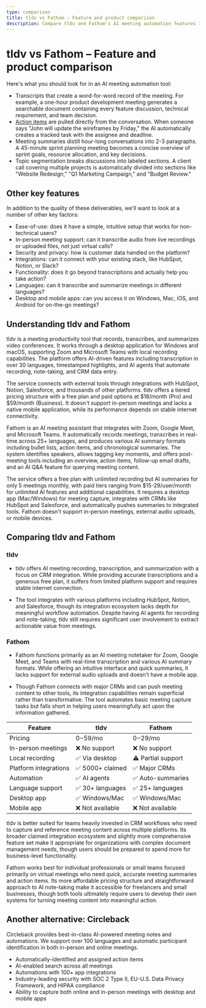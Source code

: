 ```yaml
---
type: comparison
title: tldv vs Fathom – Feature and product comparison
description: Compare tldv and Fathom's AI meeting automation features including transcripts, action items, meeting summaries, platform support, integrations, and pricing.
---
```


# tldv vs Fathom – Feature and product comparison

Here's what you should look for in an AI meeting automation tool:  
* Transcripts that create a word-for-word record of the meeting. For example, a one-hour product development meeting generates a searchable document containing every feature discussion, technical requirement, and team decision.
* [Action items](/releases/add-action-items-to-meetings) are pulled directly from the conversation. When someone says "John will update the wireframes by Friday," the AI automatically creates a tracked task with the assignee and deadline.
* Meeting summaries distill hour-long conversations into 2-3 paragraphs. A 45-minute sprint planning meeting becomes a concise overview of sprint goals, resource allocation, and key decisions.
* Topic segmentation breaks discussions into labeled sections. A client call covering multiple projects is automatically divided into sections like "Website Redesign," "Q1 Marketing Campaign," and "Budget Review."

## Other key features
In addition to the quality of these deliverables, we'll want to look at a number of other key factors:
* Ease-of-use: does it have a simple, intuitive setup that works for non-technical users?
* In-person meeting support: can it transcribe audio from live recordings or uploaded files, not just virtual calls?
* Security and privacy: how is customer data handled on the platform?
* Integrations: can it connect with your existing stack, like HubSpot, Notion, or Slack?
* Functionality: does it go beyond transcriptions and actually help you take action?
* Languages: can it transcribe and summarize meetings in different languages?
* Desktop and mobile apps: can you access it on Windows, Mac, iOS, and Android for on-the-go meetings?

## Understanding tldv and Fathom
tldv is a meeting productivity tool that records, transcribes, and summarizes video conferences. It works through a desktop application for Windows and macOS, supporting Zoom and Microsoft Teams with local recording capabilities. The platform offers AI-driven features including transcription in over 30 languages, timestamped highlights, and AI agents that automate recording, note-taking, and CRM data entry.

The service connects with external tools through integrations with HubSpot, Notion, Salesforce, and thousands of other platforms. tldv offers a tiered pricing structure with a free plan and paid options at $18/month (Pro) and $59/month (Business). It doesn't support in-person meetings and lacks a native mobile application, while its performance depends on stable internet connectivity.

Fathom is an AI meeting assistant that integrates with Zoom, Google Meet, and Microsoft Teams. It automatically records meetings, transcribes in real-time across 25+ languages, and produces various AI summary formats including bullet lists, action items, and chronological summaries. The system identifies speakers, allows tagging key moments, and offers post-meeting tools including an overview, action items, follow-up email drafts, and an AI Q&A feature for querying meeting content.

The service offers a free plan with unlimited recording but AI summaries for only 5 meetings monthly, with paid tiers ranging from $15-29/user/month for unlimited AI features and additional capabilities. It requires a desktop app (Mac/Windows) for meeting capture, integrates with CRMs like HubSpot and Salesforce, and automatically pushes summaries to integrated tools. Fathom doesn't support in-person meetings, external audio uploads, or mobile devices.

## Comparing tldv and Fathom

### tldv

* tldv offers AI meeting recording, transcription, and summarization with a focus on CRM integration. While providing accurate transcriptions and a generous free plan, it suffers from limited platform support and requires stable internet connection.

* The tool integrates with various platforms including HubSpot, Notion, and Salesforce, though its integration ecosystem lacks depth for meaningful workflow automation. Despite having AI agents for recording and note-taking, tldv still requires significant user involvement to extract actionable value from meetings.

### Fathom

* Fathom functions primarily as an AI meeting notetaker for Zoom, Google Meet, and Teams with real-time transcription and various AI summary formats. While offering an intuitive interface and quick summaries, it lacks support for external audio uploads and doesn't have a mobile app.

* Though Fathom connects with major CRMs and can push meeting content to other tools, its integration capabilities remain superficial rather than transformative. The tool automates basic meeting capture tasks but falls short in helping users meaningfully act upon the information gathered.

| Feature | tldv | Fathom |
|---------|------|--------|
| Pricing | $0-$59/mo | $0-$29/mo |
| In-person meetings | ❌ No support | ❌ No support |
| Local recording | ✅ Via desktop | ⚠️ Partial support |
| Platform integrations | ✅ 5000+ claimed | ✅ Major CRMs |
| Automation | ✅ AI agents | ✅ Auto-summaries |
| Language support | ✅ 30+ languages | ✅ 25+ languages |
| Desktop app | ✅ Windows/Mac | ✅ Windows/Mac |
| Mobile app | ❌ Not available | ❌ Not available |

tldv is better suited for teams heavily invested in CRM workflows who need to capture and reference meeting content across multiple platforms. Its broader claimed integration ecosystem and slightly more comprehensive feature set make it appropriate for organizations with complex document management needs, though users should be prepared to spend more for business-level functionality.

Fathom works best for individual professionals or small teams focused primarily on virtual meetings who need quick, accurate meeting summaries and action items. Its more affordable pricing structure and straightforward approach to AI note-taking make it accessible for freelancers and small businesses, though both tools ultimately require users to develop their own systems for turning meeting content into meaningful action.

## Another alternative: Circleback
Circleback provides best-in-class AI-powered meeting notes and automations. We support over 100 languages and automatic participant identification in both in-person and online meetings.
* Automatically-identified and assigned action items
* AI-enabled search across all meetings
* Automations with 100+ app integrations
* Industry-leading security with SOC 2 Type II, EU-U.S. Data Privacy Framework, and HIPAA compliance
* Ability to capture both online and in-person meetings with desktop and mobile apps